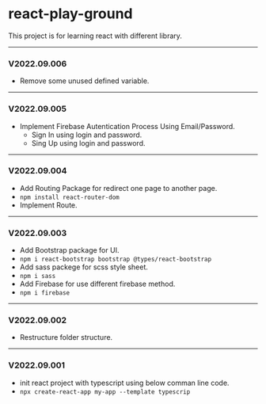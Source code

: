 # react-play-ground

This project is for learning react with different library.

---

### V2022.09.006

  - Remove some unused defined variable.
---

### V2022.09.005

  - Implement Firebase Autentication Process Using Email/Password.
    - Sign In using login and password.
    - Sing Up using login and password.

---

### V2022.09.004

  - Add Routing Package for redirect one page to another page.
  - ```npm install react-router-dom```
  - Implement Route.

---

### V2022.09.003

  - Add Bootstrap package for UI.
  - ```npm i react-bootstrap bootstrap @types/react-bootstrap```
  - Add sass packege for scss style sheet.
  - ```npm i sass```
  - Add Firebase for use different firebase method.
  - ```npm i firebase```

---

### V2022.09.002

  - Restructure folder structure.

---

### V2022.09.001

  - init react project with typescript using below comman line code.
  - ```npx create-react-app my-app --template typescrip```